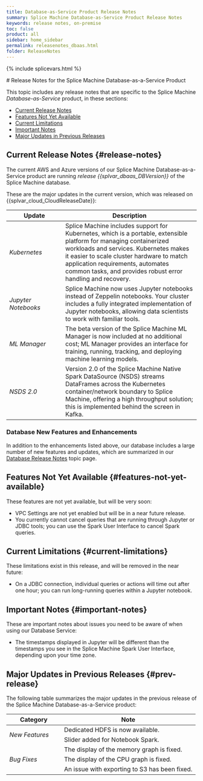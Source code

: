 ```yaml
---
title: Database-as-Service Product Release Notes
summary: Splice Machine Database-as-Service Product Release Notes
keywords: release notes, on-premise
toc: false
product: all
sidebar: home_sidebar
permalink: releasenotes_dbaas.html
folder: ReleaseNotes
---
```

{% include splicevars.html %}
<section>
<div class="TopicContent" data-swiftype-index="true" markdown="1">
# Release Notes for the Splice Machine Database-as-a-Service Product

This topic includes any release notes that are specific to the Splice Machine *Database-as-Service* product, in these sections:

* [Current Release Notes](#release-notes)
* [Features Not Yet Available](#features-not-yet-available)
* [Current Limitations](#current-limitations)
* [Important Notes](#important-notes)
* [Major Updates in Previous Releases](#prev-release)

## Current Release Notes  {#release-notes}

The current AWS and Azure versions of our Splice Machine Database-as-a-Service product are running _release  {{splvar_dbaas_DBVersion}}_ of the Splice Machine database.

These are the major updates in the current version, which was released on {{splvar_cloud_CloudReleaseDate}}:

<table class="oddEven">
    <col width="25%" />
    <col width="60%" />
    <thead>
        <tr>
            <th>Update</th>
            <th>Description</th>
        </tr>
    </thead>
    <tbody>
        <tr>
            <td><em>Kubernetes</em></td>
            <td>Splice Machine includes support for Kubernetes, which is a portable, extensible platform for managing containerized workloads and services. Kubernetes makes it easier to scale cluster hardware to match application requirements, automates common tasks, and provides robust error handling and recovery.</td>
        </tr>
        <tr>
            <td><em>Jupyter Notebooks</em></td>
            <td>Splice Machine now uses Jupyter notebooks instead of Zeppelin notebooks. Your cluster includes a fully integrated implementation of Jupyter notebooks, allowing data scientists to work with familiar tools.</td>
        </tr>
        <tr>
            <td><em>ML Manager</em></td>
            <td>The beta version of the Splice Machine ML Manager is now included at no additional cost; ML Manager provides an interface for training, running, tracking, and deploying machine learning models.</td>
        </tr>
        <tr>
            <td><em>NSDS 2.0</em></td>
            <td>Version 2.0 of the Splice Machine Native Spark DataSource (NSDS) streams DataFrames across the Kubernetes container/network boundary to Splice Machine, offering a high throughput solution; this is implemented behind the screen in Kafka.</td>
        </tr>
    </tbody>
</table>

### Database New Features and Enhancements

In addition to the enhancements listed above, our database includes a large number of new features and updates, which are summarized in our [Database Release Notes](releasenotes_onprem.html) topic page.


## Features Not Yet Available {#features-not-yet-available}

These features are not yet available, but will be very soon:

* VPC Settings are not yet enabled but will be in a near future release.
* You currently cannot cancel queries that are running through Jupyter or JDBC tools; you can use the Spark User Interface to cancel Spark queries.


## Current Limitations {#current-limitations}

These limitations exist in this release, and will be removed in the near future:

* On a JDBC connection, individual queries or actions will time out after one hour; you can run long-running queries within a Jupyter notebook.

## Important Notes {#important-notes}

These are important notes about issues you need to be aware of when using our Database Service:

* The timestamps displayed in Jupyter will be different than the timestamps you see in the Splice Machine Spark User Interface, depending upon your time zone.

## Major Updates in Previous Releases  {#prev-release}

The following table summarizes the major updates in the previous release of the Splice Machine Database-as-a-Service product:

<table>
    <col width="145px"/>
    <col />
    <thead>
        <tr>
            <th>Category</th>
            <th>Note</th>
        </tr>
    </thead>
    <tbody>
        <tr>
            <td rowspan="2"><em>New Features</em></td>
            <td>Dedicated HDFS is now available.</td>
        </tr>
        <tr>
            <td>Slider added for Notebook Spark.</td>
        </tr>
        <tr>
            <td rowspan="3"><em>Bug Fixes</em></td>
            <td>The display of the memory graph is fixed.</td>
        </tr>
        <tr>
            <td>The display of the CPU graph is fixed.</td>
        </tr>
        <tr>
            <td>An issue with exporting to S3 has been fixed.</td>
        </tr>
    </tbody>
</table>

</div>
</section>
